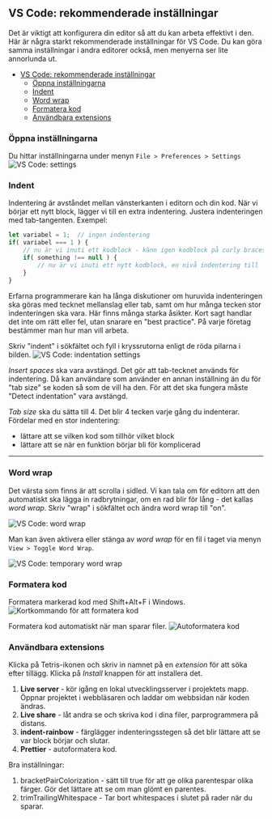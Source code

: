 ## VS Code: rekommenderade inställningar

Det är viktigt att konfigurera din editor så att du kan arbeta effektivt i den. Här är några starkt rekommenderade inställningar för VS Code. Du kan göra samma inställningar i andra editorer också, men menyerna ser lite annorlunda ut.

- [VS Code: rekommenderade inställningar](#vs-code-rekommenderade-inställningar)
	- [Öppna inställningarna](#öppna-inställningarna)
	- [Indent](#indent)
	- [Word wrap](#word-wrap)
	- [Formatera kod](#formatera-kod)
	- [Användbara extensions](#användbara-extensions)


### Öppna inställningarna
Du hittar inställningarna under menyn `File > Preferences > Settings`
![VS Code: settings](img/vscode/settings.png)


### Indent
Indentering är avståndet mellan vänsterkanten i editorn och din kod. När vi börjar ett nytt block, lägger vi till en extra indentering. Justera indenteringen med tab-tangenten. Exempel:

```javascript
let variabel = 1;  // ingen indentering
if( variabel === 1 ) {
	// nu är vi inuti ett kodblock - känn igen kodblock på curly braces: { }
	if( something !== null ) {
		// nu är vi inuti ett nytt kodblock, en nivå indentering till
	}
}
```


Erfarna programmerare kan ha långa diskutioner om huruvida indenteringen ska göras med tecknet mellanslag eller tab, samt om hur många tecken stor indenteringen ska vara. Här finns många starka åsikter. Kort sagt handlar det inte om rätt eller fel, utan snarare en "best practice". På varje företag bestämmer man hur man vill arbeta.

Skriv "indent" i sökfältet och fyll i kryssrutorna enligt de röda pilarna i bilden.
![VS Code: indentation settings](img/vscode/settings-indentation.png)

*Insert spaces* ska vara avstängd. Det gör att tab-tecknet används för indentering. Då kan användare som använder en annan inställning än du för "tab size" se koden så som de vill ha den. För att det ska fungera måste "Detect indentation" vara avstängd.

*Tab size* ska du sätta till 4. Det blir 4 tecken varje gång du indenterar. Fördelar med en stor indentering:

+ lättare att se vilken kod som tillhör vilket block
+ lättare att se när en funktion börjar bli för komplicerad

---

### Word wrap
Det värsta som finns är att scrolla i sidled. Vi kan tala om för editorn att den automatiskt ska lägga in radbrytningar, om en rad blir för lång - det kallas *word wrap*. Skriv "wrap" i sökfältet och ändra word wrap till "on".

![VS Code: word wrap](img/vscode/settings-word-wrap.png)

Man kan även aktivera eller stänga av *word wrap* för en fil i taget via menyn `View > Toggle Word Wrap`.

![VS Code: temporary word wrap](img/vscode/word-wrap-temporary.png)


### Formatera kod
Formatera markerad kod med Shift+Alt+F i Windows.
![Kortkommando för att formatera kod](img/format-code-shortcut.png)

Formatera kod automatiskt när man sparar filer.
![Autoformatera kod](img/format-on-save.png)


### Användbara extensions
Klicka på Tetris-ikonen och skriv in namnet på en *extension* för att söka efter tillägg. Klicka på *Install* knappen för att installera det.

1. **Live server** - kör igång en lokal utvecklingsserver i projektets mapp. Öppnar projektet i webbläsaren och laddar om webbsidan när koden ändras.
2. **Live share** - låt andra se och skriva kod i dina filer, parprogrammera på distans.
3. **indent-rainbow** - färglägger indenteringsstegen så det blir lättare att se var block börjar och slutar.
4. **Prettier** - autoformatera kod.

Bra inställningar:
1. bracketPairColorization - sätt till true för att ge olika parentespar olika färger. Gör det lättare att se om man glömt en parentes.
2. trimTrailingWhitespace - Tar bort whitespaces i slutet på rader när du sparar.
